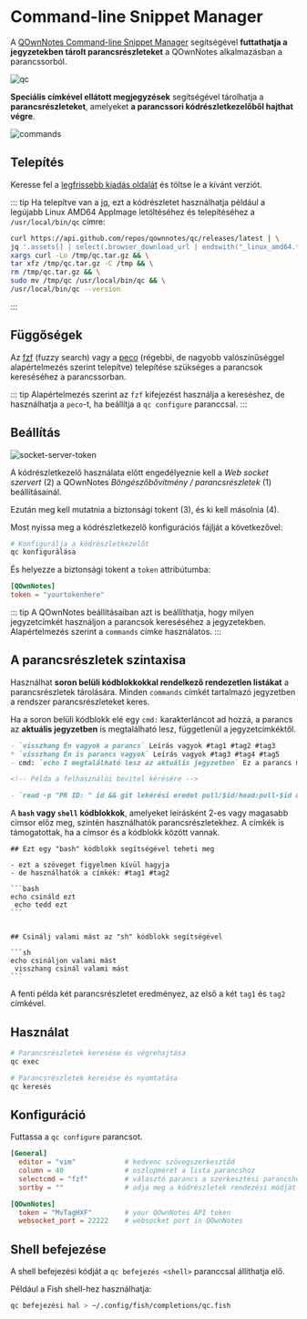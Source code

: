 # Command-line Snippet Manager

A [QOwnNotes Command-line Snippet Manager](https://github.com/qownnotes/qc) segítségével **futtathatja a jegyzetekben tárolt parancsrészleteket** a QOwnNotes alkalmazásban a parancssorból.

![qc](/img/qc.png)

**Speciális címkével ellátott megjegyzések** segítségével tárolhatja a **parancsrészleteket**, amelyeket **a parancssori kódrészletkezelőből hajthat végre**.

![commands](/img/commands.png)

## Telepítés

Keresse fel a [legfrissebb kiadás oldalát](https://github.com/qownnotes/qc/releases/latest) és töltse le a kívánt verziót.

::: tip
Ha telepítve van a [jq](https://stedolan.github.io/jq), ezt a kódrészletet használhatja például a legújabb Linux AMD64 AppImage letöltéséhez és telepítéséhez a `/usr/local/bin/qc` címre:

```bash
curl https://api.github.com/repos/qownnotes/qc/releases/latest | \
jq '.assets[] | select(.browser_download_url | endswith("_linux_amd64.tar.gz")) | .browser_download_url' | \
xargs curl -Lo /tmp/qc.tar.gz && \
tar xfz /tmp/qc.tar.gz -C /tmp && \
rm /tmp/qc.tar.gz && \
sudo mv /tmp/qc /usr/local/bin/qc && \
/usr/local/bin/qc --version
```
:::

## Függőségek

Az [fzf](https://github.com/junegunn/fzf) (fuzzy search) vagy a [peco](https://github.com/peco/peco) (régebbi, de nagyobb valószínűséggel alapértelmezés szerint telepítve) telepítése szükséges a parancsok kereséséhez a parancssorban.

::: tip
Alapértelmezés szerint az `fzf` kifejezést használja a kereséshez, de használhatja a `peco`-t, ha beállítja a `qc configure` paranccsal.
:::

## Beállítás

![socket-server-token](/img/socket-server-token.png)

A kódrészletkezelő használata előtt engedélyeznie kell a *Web socket szervert* (2) a QOwnNotes *Böngészőbővítmény / parancsrészletek* (1) beállításainál.

Ezután meg kell mutatnia a biztonsági tokent (3), és ki kell másolnia (4).

Most nyissa meg a kódrészletkezelő konfigurációs fájlját a következővel:

```bash
# Konfigurálja a kódrészletkezelőt
qc konfigurálása
```

És helyezze a biztonsági tokent a `token` attribútumba:

```toml
[QOwnNotes]
token = "yourtokenhere"
```

::: tip
A QOwnNotes beállításaiban azt is beállíthatja, hogy milyen jegyzetcímkét használjon a parancsok kereséséhez a jegyzetekben. Alapértelmezés szerint a `commands` címke használatos.
:::

## A parancsrészletek szintaxisa

Használhat **soron belüli kódblokkokkal rendelkező rendezetlen listákat** a parancsrészletek tárolására. Minden `commands` címkét tartalmazó jegyzetben a rendszer parancsrészleteket keres.

Ha a soron belüli kódblokk elé egy `cmd:` karakterláncot ad hozzá, a parancs az **aktuális jegyzetben** is megtalálható lesz, függetlenül a jegyzetcímkéktől.

```markdown
- `visszhang Én vagyok a parancs` Leírás vagyok #tag1 #tag2 #tag3
* `visszhang Én is parancs vagyok` Leírás vagyok #tag3 #tag4 #tag5
- cmd: `echo I megtalálható lesz az aktuális jegyzetben` Ez a parancs megtalálható az aktuális jegyzetben a jegyzetcímkéktől függetlenül

<!-- Példa a felhasználói bevitel kérésére -->

- `read -p "PR ID: " id && git lekérési eredet pull/$id/head:pull-$id && git checkout pull-$id` Kérjen lekérési azonosítót és lekérési kérést
```

A **`bash` vagy `shell` kódblokkok**, amelyeket leírásként 2-es vagy magasabb címsor előz meg, szintén használhatók parancsrészletekhez. A címkék is támogatottak, ha a címsor és a kódblokk között vannak.

    ## Ezt egy "bash" kódblokk segítségével teheti meg

    - ezt a szöveget figyelmen kívül hagyja
    - de használhatók a címkék: #tag1 #tag2

    ```bash
    echo csináld ezt
     echo tedd ezt
    ```


    ## Csinálj valami mást az "sh" kódblokk segítségével

    ```sh
    echo csináljon valami mást
     visszhang csinál valami mást
    ```

A fenti példa két parancsrészletet eredményez, az első a két `tag1` és `tag2` címkével.

## Használat

```bash
# Parancsrészletek keresése és végrehajtása
qc exec
```

```bash
# Parancsrészletek keresése és nyomtatása
qc keresés
```

## Konfiguráció

Futtassa a `qc configure` parancsot.

```toml
[General]
  editor = "vim"            # kedvenc szövegszerkesztőd
  column = 40               # oszlopméret a lista parancshoz
  selectcmd = "fzf"         # választó parancs a szerkesztési parancshoz (fzf vagy peco)
  sortby = ""               # adja meg a kódrészletek rendezési módját (recency (alapértelmezett), -recency, description, -description, parancs, -command, output, -output)

[QOwnNotes]
  token = "MvTagHXF"        # your QOwnNotes API token
  websocket_port = 22222    # websocket port in QOwnNotes
```

## Shell befejezése

A shell befejezési kódját a `qc befejezés <shell>` paranccsal állíthatja elő.

Például a Fish shell-hez használhatja:

```bash
qc befejezési hal > ~/.config/fish/completions/qc.fish
```
